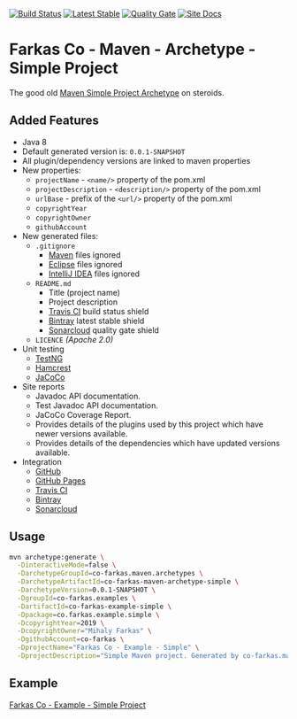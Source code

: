 [![Build Status][travis-ci-shield-img]][travis-ci-shield-link]
[![Latest Stable][bintray-shield-img]][bintray-shield-link]
[![Quality Gate][sonarcloud-shield-img]][sonarcloud-shield-link]
[![Site Docs][github-pages-shield-img]][github-pages-shield-link]

# Farkas Co - Maven - Archetype - Simple Project

The good old [Maven Simple Project Archetype][maven-simple-project-archetype-site] on steroids.

## Added Features

* Java 8
* Default generated version is: `0.0.1-SNAPSHOT`
* All plugin/dependency versions are linked to maven properties
* New properties: 
  * `projectName` - `<name/>` property of the pom.xml
  * `projectDescription` - `<description/>` property of the pom.xml
  * `urlBase` - prefix of the `<url/>` property of the pom.xml
  * `copyrightYear`
  * `copyrightOwner`
  * `githubAccount`
* New generated files:
  * `.gitignore`
    * [Maven][maven] files ignored
    * [Eclipse][eclipse] files ignored
    * [IntelliJ IDEA][intellij-idea] files ignored
  * `README.md`
    * Title (project name)
    * Project description
    * [Travis CI][travis-ci] build status shield
    * [Bintray][bintray] latest stable shield
    * [Sonarcloud][sonarcloud] quality gate shield
  * `LICENCE` _(Apache 2.0)_
* Unit testing
  * [TestNG][testng]
  * [Hamcrest][hamcrest]
  * [JaCoCo][jacoco]
* Site reports
  * Javadoc API documentation.
  * Test Javadoc API documentation.
  * JaCoCo Coverage Report.
  * Provides details of the plugins used by this project which have newer versions available.
  * Provides details of the dependencies which have updated versions available.
* Integration
    * [GitHub][github]
    * [GitHub Pages][github-pages]
    * [Travis CI][travis-ci]
    * [Bintray][bintray]
    * [Sonarcloud][sonarcloud]

## Usage

```bash
mvn archetype:generate \
  -DinteractiveMode=false \
  -DarchetypeGroupId=co-farkas.maven.archetypes \
  -DarchetypeArtifactId=co-farkas-maven-archetype-simple \
  -DarchetypeVersion=0.0.1-SNAPSHOT \
  -DgroupId=co-farkas.examples \
  -DartifactId=co-farkas-example-simple \
  -Dpackage=co.farkas.example.simple \
  -DcopyrightYear=2019 \
  -DcopyrightOwner="Mihaly Farkas" \
  -DgithubAccount=co-farkas \
  -DprojectName="Farkas Co - Example - Simple" \
  -DprojectDescription="Simple Maven project. Generated by co-farkas.maven.archetypes:co-farkas-maven-archetype-simple."
```

## Example

[Farkas Co - Example - Simple Project](https://github.com/co-farkas/co-farkas-example-simple/)

[maven-simple-project-archetype-site]: https://maven.apache.org/archetypes/maven-archetype-simple/
[maven]:                               https://maven.apache.org/
[eclipse]:                             https://www.eclipse.org/
[intellij-idea]:                       https://www.jetbrains.com/idea/
[travis-ci]:                           https://travis-ci.org/
[travis-ci-shield-img]:                https://img.shields.io/travis/co-farkas/co-farkas-maven-archetype-simple.svg
[travis-ci-shield-link]:               https://travis-ci.org/co-farkas/co-farkas-maven-archetype-simple
[bintray]:                             https://bintray.com/
[bintray-shield-img]:                  https://api.bintray.com/packages/co-farkas/maven/co-farkas-maven-archetype-simple/images/download.svg
[bintray-shield-link]:                 https://bintray.com/co-farkas/maven/co-farkas-maven-archetype-simple/_latestVersion
[sonarcloud-shield-img]:               https://sonarcloud.io/api/project_badges/measure?project=co-farkas.maven.archetypes%3Aco-farkas-maven-archetype-simple&metric=alert_status
[sonarcloud-shield-link]:              https://sonarcloud.io/dashboard?id=co-farkas.maven.archetypes%3Aco-farkas-maven-archetype-simple
[sonarcloud]:                          https://sonarcloud.io/
[github]:                              https://github.com/
[github-pages]:                        https://pages.github.com/
[github-pages-shield-img]:             https://img.shields.io/badge/dynamic/json.svg?label=Docs&colorB=0f80c0&query=$.version&uri=https://co-farkas.github.io/co-farkas-maven-archetype-simple/artifact-info.json
[github-pages-shield-link]:            https://co-farkas.github.io/co-farkas-maven-archetype-simple/
[testng]:                              https://testng.org/
[hamcrest]:                            http://hamcrest.org/
[jacoco]:                              https://www.eclemma.org/jacoco/
